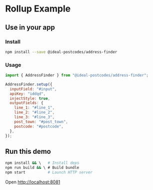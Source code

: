 # Rollup Example

## Use in your app

### Install

```bash
npm install --save @ideal-postcodes/address-finder
```

### Usage

```javascript
import { AddressFinder } from "@ideal-postcodes/address-finder";

AddressFinder.setup({
  inputField: "#input",
  apiKey: "iddqd",
  injectStyle: true,
  outputFields: {
    line_1: "#line_1",
    line_2: "#line_2",
    line_3: "#line_3",
    post_town: "#post_town",
    postcode: "#postcode",
  },
});
```

## Run this demo

```bash
npm install && \   # Install deps
npm run build && \ # Build bundle
npm start          # Launch HTTP server
```

Open [http://localhost:8081](http://localhost:8081)
